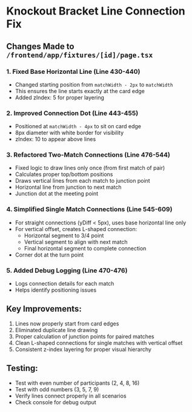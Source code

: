 # Knockout Bracket Line Connection Fix

## Changes Made to `/frontend/app/fixtures/[id]/page.tsx`

### 1. Fixed Base Horizontal Line (Line 430-440)
- Changed starting position from `matchWidth - 2px` to `matchWidth` 
- This ensures the line starts exactly at the card edge
- Added zIndex: 5 for proper layering

### 2. Improved Connection Dot (Line 443-455)
- Positioned at `matchWidth - 4px` to sit on card edge
- 8px diameter with white border for visibility
- zIndex: 10 to appear above lines

### 3. Refactored Two-Match Connections (Line 476-544)
- Fixed logic to draw lines only once (from first match of pair)
- Calculates proper top/bottom positions
- Draws vertical lines from each match to junction point
- Horizontal line from junction to next match
- Junction dot at the meeting point

### 4. Simplified Single Match Connections (Line 545-609)
- For straight connections (yDiff < 5px), uses base horizontal line only
- For vertical offset, creates L-shaped connection:
  - Horizontal segment to 3/4 point
  - Vertical segment to align with next match
  - Final horizontal segment to complete connection
- Corner dot at the turn point

### 5. Added Debug Logging (Line 470-476)
- Logs connection details for each match
- Helps identify positioning issues

## Key Improvements:
1. Lines now properly start from card edges
2. Eliminated duplicate line drawing
3. Proper calculation of junction points for paired matches
4. Clean L-shaped connections for single matches with vertical offset
5. Consistent z-index layering for proper visual hierarchy

## Testing:
- Test with even number of participants (2, 4, 8, 16)
- Test with odd numbers (3, 5, 7, 9)
- Verify lines connect properly in all scenarios
- Check console for debug output
